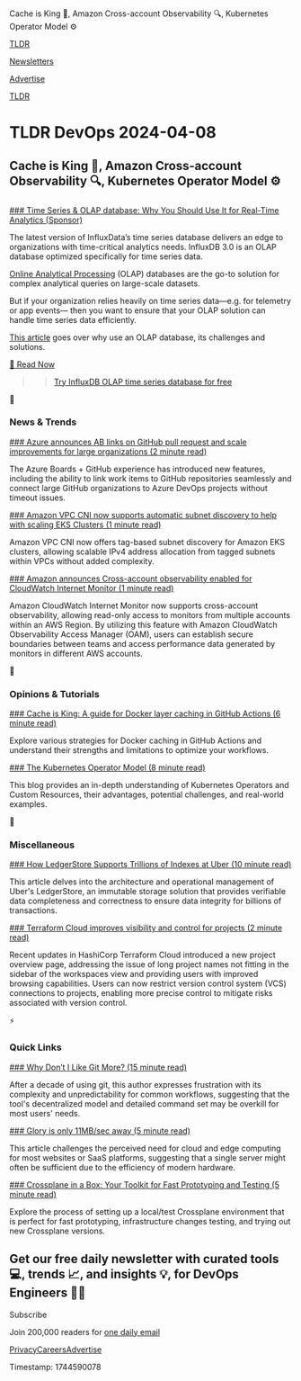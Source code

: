 Cache is King 👑, Amazon Cross-account Observability 🔍, Kubernetes Operator Model ⚙️

[TLDR](/)

[Newsletters](/newsletters)

[Advertise](https://advertise.tldr.tech/)

[TLDR](/)

# TLDR DevOps 2024-04-08

## Cache is King 👑, Amazon Cross-account Observability 🔍, Kubernetes Operator Model ⚙️

### 

[### Time Series & OLAP database: Why You Should Use It for Real-Time Analytics (Sponsor)](https://www.influxdata.com/blog/time-series-data-olap-influxdb-real-time-analytics/?utm_source=vendor&amp;utm_medium=referral&amp;utm_campaign=2024-tldr_global&amp;utm_content=olap-blog)

The latest version of InfluxData’s time series database delivers an edge to organizations with time-critical analytics needs. InfluxDB 3.0 is an OLAP database optimized specifically for time series data.

[Online Analytical Processing](https://www.influxdata.com/blog/time-series-data-olap-influxdb-real-time-analytics/?utm_source=vendor&utm_medium=referral&utm_campaign=2024-tldr_global&utm_content=olap-blog) (OLAP) databases are the go-to solution for complex analytical queries on large-scale datasets.

But if your organization relies heavily on time series data—e.g. for telemetry or app events— then you want to ensure that your OLAP solution can handle time series data efficiently.

[This article](https://www.influxdata.com/blog/time-series-data-olap-influxdb-real-time-analytics/?utm_source=vendor&utm_medium=referral&utm_campaign=2024-tldr_global&utm_content=olap-blog) goes over why use an OLAP database, its challenges and solutions.

[📰 Read Now](https://www.influxdata.com/blog/time-series-data-olap-influxdb-real-time-analytics/?utm_source=vendor&utm_medium=referral&utm_campaign=2024-tldr_global&utm_content=olap-blog)

>> [Try InfluxDB OLAP time series database for free](https://www.influxdata.com/lp/why-influxdb-cloud/?utm_source=vendor&utm_medium=referral&utm_campaign=2024-tldr_global&utm_content=olap-blog)

📱

### News & Trends

[### Azure announces AB links on GitHub pull request and scale improvements for large organizations (2 minute read)](https://devblogs.microsoft.com/devops/ab-links-on-github-pull-request-and-scale-improvements/?utm_source=tldrdevops)

The Azure Boards + GitHub experience has introduced new features, including the ability to link work items to GitHub repositories seamlessly and connect large GitHub organizations to Azure DevOps projects without timeout issues.

[### Amazon VPC CNI now supports automatic subnet discovery to help with scaling EKS Clusters (1 minute read)](https://aws.amazon.com/about-aws/whats-new/2024/04/amazon-vpc-cni-automatic-subnet-discovery/?utm_source=tldrdevops)

Amazon VPC CNI now offers tag-based subnet discovery for Amazon EKS clusters, allowing scalable IPv4 address allocation from tagged subnets within VPCs without added complexity.

[### Amazon announces Cross-account observability enabled for CloudWatch Internet Monitor (1 minute read)](https://aws.amazon.com/about-aws/whats-new/2024/04/cross-account-observability-cloudwatch-internet-monitor/?utm_source=tldrdevops)

Amazon CloudWatch Internet Monitor now supports cross-account observability, allowing read-only access to monitors from multiple accounts within an AWS Region. By utilizing this feature with Amazon CloudWatch Observability Access Manager (OAM), users can establish secure boundaries between teams and access performance data generated by monitors in different AWS accounts.

🚀

### Opinions & Tutorials

[### Cache is King: A guide for Docker layer caching in GitHub Actions (6 minute read)](https://blacksmith.sh/blog/cache-is-king-a-guide-for-docker-layer-caching-in-github-actions?utm_source=tldrdevops)

Explore various strategies for Docker caching in GitHub Actions and understand their strengths and limitations to optimize your workflows.

[### The Kubernetes Operator Model (8 minute read)](https://ashwinphilipgeorge.medium.com/the-kubernetes-operator-model-01756c247064?utm_source=tldrdevops)

This blog provides an in-depth understanding of Kubernetes Operators and Custom Resources, their advantages, potential challenges, and real-world examples.

🎁

### Miscellaneous

[### How LedgerStore Supports Trillions of Indexes at Uber (10 minute read)](https://www.uber.com/blog/how-ledgerstore-supports-trillions-of-indexes/?utm_source=tldrdevops)

This article delves into the architecture and operational management of Uber's LedgerStore, an immutable storage solution that provides verifiable data completeness and correctness to ensure data integrity for billions of transactions.

[### Terraform Cloud improves visibility and control for projects (2 minute read)](https://www.hashicorp.com/blog/terraform-cloud-improves-visibility-and-control-for-projects?utm_source=tldrdevops)

Recent updates in HashiCorp Terraform Cloud introduced a new project overview page, addressing the issue of long project names not fitting in the sidebar of the workspaces view and providing users with improved browsing capabilities. Users can now restrict version control system (VCS) connections to projects, enabling more precise control to mitigate risks associated with version control.

⚡️

### Quick Links

[### Why Don’t I Like Git More? (15 minute read)](https://matduggan.com/why-dont-i-like-git-more/?utm_source=tldrdevops)

After a decade of using git, this author expresses frustration with its complexity and unpredictability for common workflows, suggesting that the tool's decentralized model and detailed command set may be overkill for most users' needs.

[### Glory is only 11MB/sec away (5 minute read)](https://thmsmlr.com/cheap-infra?utm_source=tldrdevops)

This article challenges the perceived need for cloud and edge computing for most websites or SaaS platforms, suggesting that a single server might often be sufficient due to the efficiency of modern hardware.

[### Crossplane in a Box: Your Toolkit for Fast Prototyping and Testing (5 minute read)](https://blog.upbound.io/crossplane-development-setup?utm_source=tldrdevops)

Explore the process of setting up a local/test Crossplane environment that is perfect for fast prototyping, infrastructure changes testing, and trying out new Crossplane versions.

## Get our free daily newsletter with curated tools 💻, trends 📈, and insights 💡, for DevOps Engineers 👨‍💻

Subscribe

Join 200,000 readers for [one daily email](/api/latest/devops)

[Privacy](/privacy)[Careers](https://jobs.ashbyhq.com/tldr.tech)[Advertise](/devops/advertise)

Timestamp: 1744590078
